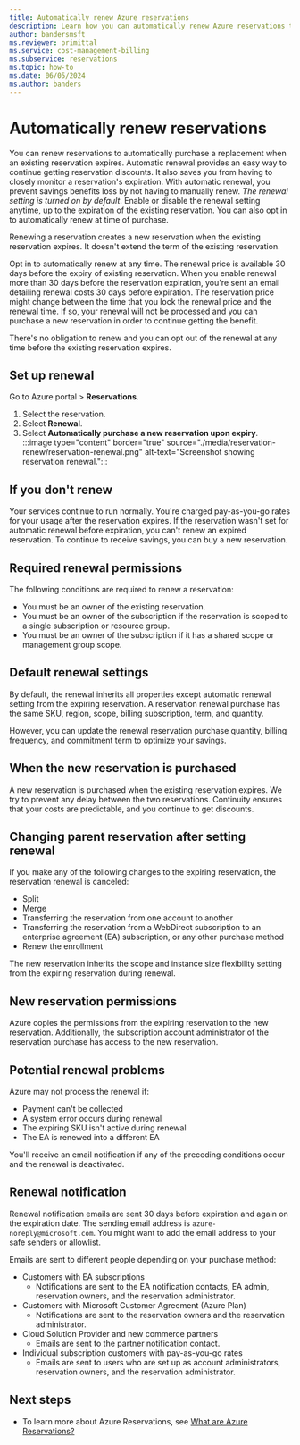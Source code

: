 ```yaml
---
title: Automatically renew Azure reservations
description: Learn how you can automatically renew Azure reservations to continue getting reservation discounts.
author: bandersmsft
ms.reviewer: primittal
ms.service: cost-management-billing
ms.subservice: reservations
ms.topic: how-to
ms.date: 06/05/2024
ms.author: banders
---
```


# Automatically renew reservations

You can renew reservations to automatically purchase a replacement when an existing reservation expires. Automatic renewal provides an easy way to continue getting reservation discounts. It also saves you from having to closely monitor a reservation's expiration. With automatic renewal, you prevent savings benefits loss by not having to manually renew. *The renewal setting is turned on by default*. Enable or disable the renewal setting anytime, up to the expiration of the existing reservation. You can also opt in to automatically renew at time of purchase.

Renewing a reservation creates a new reservation when the existing reservation expires. It doesn't extend the term of the existing reservation.

Opt in to automatically renew at any time. The renewal price is available 30 days before the expiry of existing reservation. When you enable renewal more than 30 days before the reservation expiration, you're sent an email detailing renewal costs 30 days before expiration. The reservation price might change between the time that you lock the renewal price and the renewal time. If so, your renewal will not be processed and you can purchase a new reservation in order to continue getting the benefit.

There's no obligation to renew and you can opt out of the renewal at any time before the existing reservation expires.

## Set up renewal

Go to Azure portal > **Reservations**.

1. Select the reservation.
2. Select **Renewal**.
3. Select **Automatically purchase a new reservation upon expiry**.  
  :::image type="content" border="true" source="./media/reservation-renew/reservation-renewal.png" alt-text="Screenshot showing reservation renewal.":::

## If you don't renew

Your services continue to run normally. You're charged pay-as-you-go rates for your usage after the reservation expires. If the reservation wasn't set for automatic renewal before expiration, you can't renew an expired reservation. To continue to receive savings, you can buy a new reservation.

## Required renewal permissions

The following conditions are required to renew a reservation:

- You must be an owner of the existing reservation.
- You must be an owner of the subscription if the reservation is scoped to a single subscription or resource group.
- You must be an owner of the subscription if it has a shared scope or management group scope.

## Default renewal settings

By default, the renewal inherits all properties except automatic renewal setting from the expiring reservation. A reservation renewal purchase has the same SKU, region, scope, billing subscription, term, and quantity.

However, you can update the renewal reservation purchase quantity, billing frequency, and commitment term to optimize your savings.

## When the new reservation is purchased

A new reservation is purchased when the existing reservation expires. We try to prevent any delay between the two reservations. Continuity ensures that your costs are predictable, and you continue to get discounts.

## Changing parent reservation after setting renewal

If you make any of the following changes to the expiring reservation, the reservation renewal is canceled:

- Split
- Merge
- Transferring the reservation from one account to another
- Transferring the reservation from a WebDirect subscription to an enterprise agreement (EA) subscription, or any other purchase method
- Renew the enrollment

The new reservation inherits the scope and instance size flexibility setting from the expiring reservation during renewal.

## New reservation permissions

Azure copies the permissions from the expiring reservation to the new reservation. Additionally, the subscription account administrator of the reservation purchase has access to the new reservation.

## Potential renewal problems

Azure may not process the renewal if:

- Payment can't be collected
- A system error occurs during renewal
- The expiring SKU isn't active during renewal
- The EA is renewed into a different EA

You'll receive an email notification if any of the preceding conditions occur and the renewal is deactivated.

## Renewal notification

Renewal notification emails are sent 30 days before expiration and again on the expiration date. The sending email address is `azure-noreply@microsoft.com`. You might want to add the email address to your safe senders or allowlist.

Emails are sent to different people depending on your purchase method:

- Customers with EA subscriptions
    - Notifications are sent to the EA notification contacts, EA admin, reservation owners, and the reservation administrator.
- Customers with Microsoft Customer Agreement (Azure Plan)
    - Notifications are sent to the reservation owners and the reservation administrator.
- Cloud Solution Provider and new commerce partners
    - Emails are sent to the partner notification contact.
- Individual subscription customers with pay-as-you-go rates
    - Emails are sent to users who are set up as account administrators, reservation owners, and the reservation administrator.

## Next steps

- To learn more about Azure Reservations, see [What are Azure Reservations?](save-compute-costs-reservations.md)

